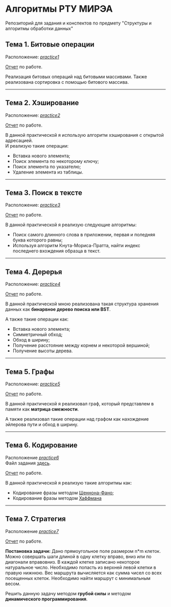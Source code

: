 # Алгоритмы РТУ МИРЭА
Репозиторий для задания и конспектов по предмету "Структуры и алгоритмы обработки данных"
## Тема 1. Битовые операции
Расположение: <i>[practice1](practice1)</i>

[Отчет](https://docs.google.com/document/d/1VHfiV3crTE6l286fwBDplqd9KX9FV4fJIP3cdgp2E7s/edit?usp=sharing) по работе.

Реализация битовых операций над битовыми массивами. Также реализована сортировка с помощью
битового массива.

---
## Тема 2. Хэширование
Расположение: <i>[practice2](practice2)</i>

[Отчет](https://docs.google.com/document/d/1HLrhE56f41ULq67QXcR_NEXL736IAs7fIxVPcV86-NE/edit?usp=sharing) по работе.

В данной практической я использую алгоритм хэширования с открытой адресацией.\
И реализую такие операции:
- Вставка нового элемента;
- Поиск элемента по некоторому ключу;
- Поиск элемента по указателю;
- Удаление элемента из таблицы.


---
## Тема 3. Поиск в тексте
Расположение: <i>[practice3](practice3)</i>

[Отчет](https://docs.google.com/document/d/1pMVrRjGy_wALlyDztc0xZS_5QGGuAZv22RgodEe1CvI/edit?usp=sharing) по работе.

В данной практической я реализую следующие алгоритмы:
- Поиск самого длинного слова в приложении, первая и поледняя буква которого равны;
- Используя алгоритм Кнута-Мориса-Пратта, найти индекс последнего вхождения образца в текст.


---
## Тема 4. Дерерья
Расположение: <i>[practice4](practice4)</i>

[Отчет](https://docs.google.com/document/d/1fqblMcExXCva-_PAO6GF02NeSJzUMRUmXieoi4mudTs/edit?usp=sharing) по работе.

В данной практической мною реализована такая структура хранения данных как **бинарвное дерево поиска или BST**.

А также такие операции как:
- Вставка нового элемента;
- Симметричный обход;
- Обход в ширину;
- Получение расстояние между корнем и некоторой вершиной;
- Получение высоты дерева.


---
## Тема 5. Графы
Расположение: <i>[practice5](practice5)</i>

[Отчет](https://docs.google.com/document/d/1yLHmdvDno89R3OyKLvfWF4_-1IbHCvp1aG6OAqnOMwQ/edit?usp=sharing) по работе.

В данной практической я реализовал граф, который представлем в памяти как **матрица смежности**.

А также реализовал такие операции над графом как нахождение
эйлерова пути
и обход в ширину.


---
## Тема 6. Кодирование
Расположение <i>[practice6](practice6)</i>\
Файл задания [здесь](https://online-edu.mirea.ru/pluginfile.php?file=%2F589271%2Fmod_assign%2Fintroattachment%2F0%2F%D0%9F%D0%A0-6%20%28%D0%BA%D0%BE%D0%B4%D0%B8%D1%80%D0%BE%D0%B2%D0%B0%D0%BD%D0%B8%D0%B5%29.pdf&amp;forcedownload=1).

[Отчет](https://docs.google.com/document/d/1yWCNzvnZ7Is5ifFxpaiQierqs6uvDMXtna7DBhYVZMA/edit?usp=sharing) по работе.

В данной практической я реализую такие алгоритмы как:
- Кодирование фразы методом [Шеннона-Фано](https://en.wikipedia.org/wiki/Shannon%E2%80%93Fano_coding);
- Кодирование фразы методом [Хаффмана](https://ru.wikipedia.org/wiki/%D0%9A%D0%BE%D0%B4_%D0%A5%D0%B0%D1%84%D1%84%D0%BC%D0%B0%D0%BD%D0%B0#:~:text=%D0%90%D0%BB%D0%B3%D0%BE%D1%80%D0%B8%D1%82%D0%BC%20%D0%A5%D0%B0%D1%84%D1%84%D0%BC%D0%B0%D0%BD%D0%B0%20%E2%80%94%20%D0%B6%D0%B0%D0%B4%D0%BD%D1%8B%D0%B9%20%D0%B0%D0%BB%D0%B3%D0%BE%D1%80%D0%B8%D1%82%D0%BC%20%D0%BE%D0%BF%D1%82%D0%B8%D0%BC%D0%B0%D0%BB%D1%8C%D0%BD%D0%BE%D0%B3%D0%BE,%D0%BF%D1%80%D0%B8%20%D0%BD%D0%B0%D0%BF%D0%B8%D1%81%D0%B0%D0%BD%D0%B8%D0%B8%20%D0%B8%D0%BC%20%D0%BA%D1%83%D1%80%D1%81%D0%BE%D0%B2%D0%BE%D0%B9%20%D1%80%D0%B0%D0%B1%D0%BE%D1%82%D1%8B.)

---
## Тема 7. Стратегия
Расположение <i>[practice7](practice7)</i>

[Отчет]() по работе.

**Постановка задачи:** Дано прямоугольное поле размером n*m клеток. Можно совершать шаги длиной в одну
клетку вправо, вниз или по диагонали вправовниз. В каждой клетке записано
некоторое натуральное число. Необходимо попасть из верхней левой клетки в правую
нижнюю. Вес маршрута вычисляется как сумма чисел со всех посещенных клеток.
Необходимо найти маршрут с минимальным весом.

Решить данную задачу методом **грубой силы** и методом **динамического программирования**.